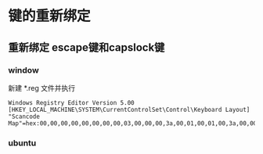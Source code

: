 # 键的重新绑定

## 重新绑定 escape键和capslock键

### window

新建 *.reg 文件并执行
```reg
Windows Registry Editor Version 5.00
[HKEY_LOCAL_MACHINE\SYSTEM\CurrentControlSet\Control\Keyboard Layout]
"Scancode Map"=hex:00,00,00,00,00,00,00,00,03,00,00,00,3a,00,01,00,01,00,3a,00,00,00,00,00
```

### ubuntu


